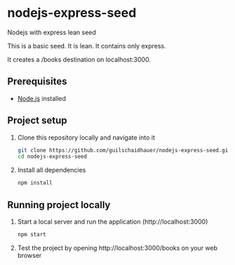 # nodejs-express-seed
Nodejs with express lean seed

This is a basic seed. It is lean. It contains only express.

It creates a /books destination on localhost:3000.

## Prerequisites
- [Node.js](https://nodejs.org/en/) installed

## Project setup
1. Clone this repository locally and navigate into it
    ```sh
    git clone https://github.com/guilschaidhauer/nodejs-express-seed.git
    cd nodejs-express-seed
    ```
2. Install all dependencies
    ```sh
    npm install
    ```
    
## Running project locally
1. Start a local server and run the application (http://localhost:3000)
    ```sh
    npm start
    ```
2. Test the project by opening http://localhost:3000/books on your web browser
